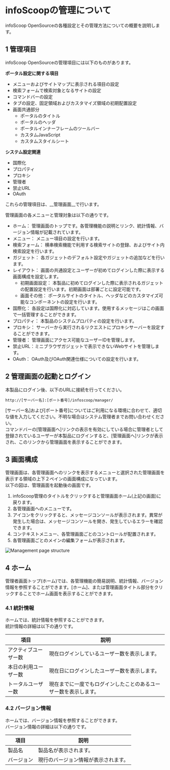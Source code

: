 # infoScoopの管理について

infoScoop OpenSourceの各種設定とその管理方法についての概要を説明します。


## 1 管理項目

infoScoop OpenSourceの管理項目には以下のものがあります。

**ポータル設定に関する項目**

* メニューおよびサイトマップに表示される項目の設定
* 検索フォームで検索対象となるサイトの設定
* コマンドバーの設定
* タブの設定、固定領域およびカスタマイズ領域の初期配置設定
* 画面共通部分
    * ポータルのタイトル
    * ポータルのヘッダ
    * ポータルインナーフレームのツールバー
    * カスタムJavaScript
    * カスタムスタイルシート

**システム設定関連**

* 国際化
* プロパティ
* プロキシ
* 管理者
* 禁止URL
* OAuth

これらの管理項目は、__管理画面__で行います。

管理画面の各メニューと管理対象は以下の通りです。

* ホーム： 管理画面のトップです。各管理機能の説明とリンク、統計情報、バージョン情報が記載されています。
* メニュー： メニュー項目の設定を行います。
* 検索フォーム： 横串検索機能で利用する検索サイトの登録、およびサイト内検索設定を行います。
* ガジェット： 各ガジェットのデフォルト設定やガジェットの追加などを行います。
* レイアウト： 画面の共通設定とユーザーが初めてログインした際に表示する画面構成を設定します。
    * 初期画面設定： 本製品に初めてログインした際に表示されるガジェットの配置設定を行います。初期画面は部署ごとに設定可能です。
    * 画面その他： ポータルサイトのタイトル、ヘッダなどのカスタマイズ可能なコンポーネントの設定を行います。
* 国際化： 各設定は国際化に対応しています。使用するメッセージはこの画面で一括管理することができます。
* プロパティ： 本製品のシステムプロパティの設定を行います。
* プロキシ： サーバーから実行されるリクエストにプロキシサーバーを設定することができます。
* 管理者： 管理画面にアクセス可能なユーザーIDを管理します。
* 禁止URL：ミニブラウザガジェットで表示できないWebサイトを管理します。
* OAuth： OAuth及びOAuth関連仕様についての設定を行います。


## 2 管理画面の起動とログイン

本製品にログイン後、以下のURLに接続を行ってください。

```
http://[サーバー名]:[ポート番号]/infoscoop/manager/
```

[サーバー名]および[ポート番号]についてはご利用になる環境に合わせて、適切な値を入力してください。不明な場合はシステム管理者までお問い合わせください。  
コマンドバーの[管理画面へ]リンクの表示を有効にしている場合に管理者として登録されているユーザーが本製品にログインすると、[管理画面へ]リンクが表示され、このリンクから管理画面を表示することができます。


## 3 画面構成

管理画面は、各管理画面へのリンクを表示するメニューと選択された管理画面を表示する領域の上下２ペインの画面構成になっています。  
以下の図は、管理画面を起動後の画面です。

1. infoScoop管理のタイトルをクリックすると管理画面ホーム(上記の画面)に戻ります。
1. 各管理画面へのメニューです。
1. アイコンをクリックすると、メッセージコンソールが表示されます。異常が発生した場合は、メッセージコンソールを開き、発生しているエラーを確認できます。
1. コンテキストメニュー、各管理画面ごとのコントロールが配置されます。
1. 各管理画面ごとのメインの編集フォームが表示されます。

![Management page structure]  


## 4 ホーム

管理者画面トップ(ホーム)では、各管理機能の簡易説明、統計情報、バージョン情報を参照することができます。[ホーム]、または管理画面タイトル部分をクリックすることでホーム画面を表示することができます。


### 4.1 統計情報

ホームでは、統計情報を参照することができます。  
統計情報の詳細は以下の通りです。

<table>
    <thead>
        <tr>
            <th>項目</th><th>説明</th>
        </tr>
    </thead>
    <tbody>
        <tr>
            <td>アクティブユーザー数</td>
            <td>現在ログインしているユーザー数を表示します。</td>
        </tr>
        <tr>
            <td>本日の利用ユーザー数</td>
            <td>現在日にログインしたユーザー数を表示します。</td>
        </tr>
        <tr>
            <td>トータルユーザー数</td>
            <td>現在までに一度でもログインしたことのあるユーザー数を表示します。</td>
        </tr>
    </tbody>
</table>


### 4.2 バージョン情報

ホームでは、バージョン情報を参照することができます。  
バージョン情報の詳細は以下の通りです。

<table>
    <thead>
        <tr>
            <th>項目</th><th>説明</th>
        </tr>
    </thead>
    <tbody>
        <tr>
            <td>製品名</td>
            <td>製品名が表示されます。</td>
        </tr>
        <tr>
            <td>バージョン</td>
            <td>現行のバージョン情報が表示されます。</td>
        </tr>
    </tbody>
</table>


[Management page structure]: images/about-infoscoop-administration.png "管理画面"
